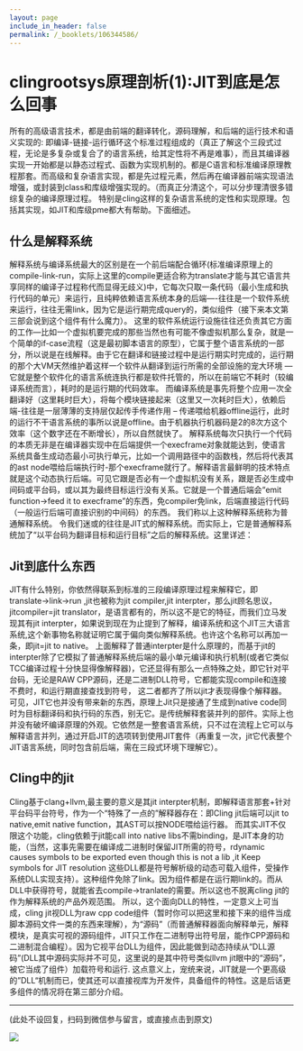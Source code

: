 ```yaml
---
layout: page
include_in_header: false
permalink: /_booklets/106344586/
---
```

clingrootsys原理剖析(1):JIT到底是怎么回事
=====

所有的高级语言技术，都是由前端的翻译转化，源码理解，和后端的运行技术和语义实现的: 即编译-链接-运行循环这个标准过程组成的（真正了解这个三段式过程，无论是多复杂或复合了的语言系统，给其定性将不再是难事），而且其编译器实现一开始都是以静态过程式、函数为实现机制的。都是C语言和标准编译原理教程那套。而高级和复杂语言实现，都是先过程元素，然后再在编译器前端实现语法增强，或封装到class和库级增强实现的。（而真正分清这个，可以分步理清很多错综复杂的编译原理过程。 特别是cling这样的复杂语言系统的定性和实现原理。包括其实现，如JIT和库级pme都大有帮助。下面细述。

什么是解释系统
-----

解释系统与编译系统最大的区别是在一个前后端配合循环(标准编译原理上的compile-link-run，实际上这里的compile更适合称为translate才能与其它语言共享同样的编译子过程称代而显得无歧义)中，它每次只取一条代码（最小生成和执行代码的单元）来运行，且纯粹依赖语言系统本身的后端—-往往是一个软件系统 来运行，往往无需link，因为它是运行期完成query的，类似组件（接下来本文第三部会说到这个组件有什么魔力）。
这里的软件系统运行设施往往还负责其它方面的工作—比如一个虚拟机要完成的那些当然也有可能不像虚拟机那么复杂，就是一个简单的if-case流程（这是最初脚本语言的原型），它属于整个语言系统的一部分，所以说是在线解释。由于它在翻译和链接过程中是运行期实时完成的，运行期的那个大VM天然维护着这样一个软件从翻译到运行所需的全部设施的宠大环境 — 它就是整个软件化的语言系统连执行都是软件托管的，所以在前端它不耗时（较编译系统而言），耗时的是运行期的代码效率。
而编译系统是事先将整个应用一次全翻译好（这里耗时巨大），将每个模块链接起来（这里又一次耗时巨大），依赖后端-往往是一层薄薄的支持层仅起传手传递作用 – 传递喂给机器offline运行，此时的运行不干语言系统的事所以说是offline。由于机器执行机器码是2的8次方这个效率（这个数字还在不断增长），所以自然就快了。
解释系统每次只执行一个代码的本质无非是在编译器实现中在后端提供一个execframe对象就能达到，使语言系统具备生成动态最小可执行单元，比如一个调用路径中的函数栈，然后将代表其的ast node喂给后端执行时-那个execframe就行了。解释语言最鲜明的技术特点就是这个动态执行后端。可见它跟是否必有一个虚拟机没有关系，跟是否必生成中间码或平台码，或以其为最终目标运行没有关系。它就是一个普通后端会“emit function->feed it to execframe”的东西，免compiler免link，后端直接运行代码（一般运行后端可直接识别的中间码）的东西。
我们称以上这种解释系统称为普通解释系统。
令我们迷或的往往是JIT式的解释系统。而实际上，它是普通解释系统加了“以平台码为翻译目标和运行目标”之后的解释系统。这里详述：

Jit到底什么东西
-----

JIT有什么特别，你依然得联系到标准的三段编译原理过程来解释它，即translate->link->run ,jit也被称为jit compiler,jit interpter，那么jit顾名思议，jitcompiler=jit translator，是语言都有的，所以这不是它的特征，而我们立马发现其有jit interpter，如果说到现在为止提到了解释，编译系统和这个JIT三大语言系统,这个新事物名称就证明它属于偏向类似解释系统。也许这个名称可以再加一条，即jit=jit to native。
上面解释了普通interpter是什么原理的，而基于jit的interpter除了它模拟了普通解释系统后端的最小单元编译和执行机制(或者它类似TCC编译过程十分快显得像解释器)，它还显得有那么一点特殊之处，即它针对平台码，无论是RAW CPP源码，还是二进制DLL符号，它都能实现compile和连接不费时，和运行期直接查找到符号， 这二者都齐了所以jit才表现得像个解释器。
可见，JIT它也并没有带来新的东西，原理上Jit只是接通了生成到native code同时为目标翻译码和执行码的东西，别无它。是传统解释套装并列的部件。实际上也并没有破坏编译原理的外观。它依然是一整套语言系统，只不过在流程上它可以与解释语言并列，通过开启JIT的选项转到使用JIT套件（再重复一次，jit它代表整个JIT语言系统，同时包含前后端，需在三段式环境下理解它）。

Cling中的jit
-----

Cling基于clang+llvm,最主要的意义是其jit interpter机制，即解释语言那套+针对平台码平台符号，作为一个“特殊了一点的”解释器存在：即Cling jit后端可以jit to native,emit native function，其AST可以按NODE喂给运行器。
而其实JIT不仅限这个功能，cling依赖于jit能call into native libs不需binding，是JIT本身的功能，（当然，这事先需要在编译成二进制时保留JIT所需的符号，rdynamic causes symbols to be exported even though this is not a lib ,it Keep symbols for JIT resolution 这些DLL都是符号解析级的动态可载入组件，受操作系统DLL实现支持）。这种组件免除了link。因为组件都是在运行期link的。而从DLL中获得符号，就能省去compile->tranlate的需要。所以这也不脱离cling jit的作为解释系统的产品外观范围。
所以，这个面向DLL的特性，一定意义上可当成，cling jit视DLL为raw cpp code组件（暂时你可以把这里和接下来的组件当成脚本源码文件一类的东西来理解），为“源码”（而普通解释器面向解释单元，解释模块，是真实可视的源码组件，JIT只工作在二进制导出符号层，能作CPP源码和二进制混合编程）。因为它视平台DLL为组件，因此能做到动态持续从“DLL源码”(DLL其中源码实际并不可见，这里说的是其中符号类似llvm jit眼中的“源码”，被它当成了组件）加载符号和运行.
这点意义上，宠统来说，JIT就是一个更高级的”DLL“机制而已，使其还可以直接视库为开发件，具备组件的特性。这是后话更多组件的情况将在第三部分介绍。


-----


(此处不设回复，扫码到微信参与留言，或直接点击到原文)

![](/p/106344586/qrcode.png)

<!-- Markdeep: -->
<meta charset="utf-8">
<link rel="stylesheet" href="../../res/aloha.css?">

<script src="../../res/markdeep.min.js" charset="utf-8"></script>



